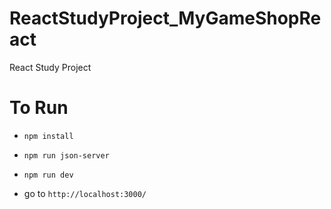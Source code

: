 # ReactStudyProject_MyGameShopReact
React Study Project

# To Run
- `npm install`

- `npm run json-server`

- `npm run dev`

- go to `http://localhost:3000/`
